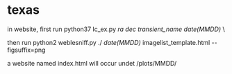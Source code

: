 # texas

in website, first run python37 lc_ex.py *ra* *dec* *transient_name* *date(MMDD)* \\

then run python2 weblesniff.py ./ *date(MMDD)* imagelist_template.html --figsuffix=png

a website named index.html will occur undet /plots/MMDD/




